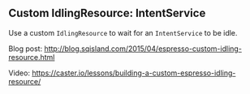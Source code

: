 Custom IdlingResource: IntentService
------------------------------------

Use a custom `IdlingResource` to wait for an `IntentService` to be idle.

Blog post: http://blog.sqisland.com/2015/04/espresso-custom-idling-resource.html

Video: https://caster.io/lessons/building-a-custom-espresso-idling-resource/
